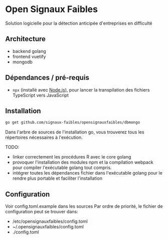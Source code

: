 
# Open Signaux Faibles

Solution logicielle pour la détection anticipée d'entreprises en difficulté

## Architecture

- backend golang
- frontend vuetify
- mongodb

## Dépendances / pré-requis

- `npx` (installé avec [Node.js](https://nodejs.org/)), pour lancer la transpilation des fichiers TypeScript vers JavaScript

## Installation

```bash
go get github.com/signaux-faibles/opensignauxfaibles/dbmongo
```

Dans l'arbre de sources de l'installation go, vous trouverez tous les répertoires nécessaires à l'exécution.

TODO:

- linker correctement les procédures R avec le core golang
- provoquer l'installation des modules npm et la compilation webpack pour compiler l'exécutable golang tout compris.
- intégrer toutes les dépendances fichier dans l'exécutable golang pour le rendre plus portable et faciliter l'installation

## Configuration

Voir config.toml.example dans les sources
Par ordre de priorité, le fichier de configuration peut se trouver dans:

- /etc/opensignauxfaibles/config.toml
- ~/.opensignauxfaibles/config.toml
- ./config.toml

